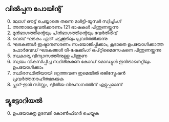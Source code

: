 ## വിൽപ്പന പോയിന്റ്

0. ലോഗ് ഔട്ട് ചെയ്യാതെ തന്നെ മൾട്ടി-യൂസർ സ്വിച്ചിംഗ്
1. അന്താരാഷ്ട്രവൽക്കരണം 121 ഭാഷകൾ പിന്തുണയ്ക്കുന്നു
2. മുൻഭാഗത്തിന്റെയും പിൻഭാഗത്തിന്റെയും വേർതിരിവ്
3. വെബ് ഘടകം ഏത് ചട്ടക്കൂടിലും പ്രവർത്തിക്കുന്നു
4. ഘടകങ്ങൾ ഇഷ്ടാനുസരണം സംയോജിപ്പിക്കാം, കൂടാതെ ഉപയോഗിക്കാത്ത ഫോർവേഡ് ഘടകങ്ങൾ ട്രീ-ഷേക്കിംഗ് ഒപ്റ്റിമൈസേഷനെ പിന്തുണയ്ക്കുന്നു
5. സ്വകാര്യ വിന്യാസത്തിനുള്ള പിന്തുണ
6. സ്വയം വികസിപ്പിച്ച സ്ഥിരീകരണ കോഡ് മൊഡ്യൂൾ ഇൻട്രാനെറ്റിലും ഉപയോഗിക്കാം
7. സ്ഥിരസ്ഥിതിയായി ഒറ്റത്തവണ ഇമെയിൽ രജിസ്ട്രേഷൻ പ്രവർത്തനരഹിതമാക്കുക
8. പ്ലഗ്-ഇൻ സിസ്റ്റം, ദ്വിതീയ വികസനത്തിന് എളുപ്പമാണ്

## ട്യൂട്ടോറിയൽ

0. ഉപയോക്തൃ ഉടമ്പടി കോൺഫിഗർ ചെയ്യുക